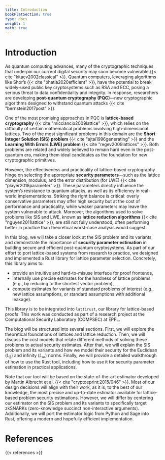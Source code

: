 ```yaml
---
title: Introduction
bookFlatSection: true
type: docs
weight: 1
math: true
---
```

# Introduction

As quantum computing advances, many of the cryptographic techniques that underpin our current digital security may soon become vulnerable {{< cite "kitaev2002classical" >}}. Quantum computers, leveraging algorithms like Shor’s {{< cite "bhatia2020efficient" >}}, have the potential to break widely-used public key cryptosystems such as RSA and ECC, posing a serious threat to data confidentiality and integrity. In response, researchers are developing **post-quantum cryptography (PQC)**—new cryptographic algorithms designed to withstand quantum attacks {{< cite "bernstein2017post" >}}.

One of the most promising approaches in PQC is **lattice-based cryptography** {{< cite "micciancio2009lattice" >}}, which relies on the difficulty of certain mathematical problems involving high-dimensional lattices. Two of the most significant problems in this domain are the **Short Integer Solution (SIS) problem** {{< cite "ajtai1996generating" >}} and the **Learning With Errors (LWE) problem** {{< cite "regev2009lattices" >}}. Both problems are related and widely believed to remain hard even in the post-quantum era, making them ideal candidates as the foundation for new cryptographic primitives.

However, the effectiveness and practicality of lattice-based cryptography hinge on selecting the appropriate **security parameters**—such as the lattice dimension, modulus, and the error distribution (for LWE) {{< cite "player2018parameter" >}}. These parameters directly influence the system’s resistance to quantum attacks, as well as its efficiency in real-world implementations. Striking the right balance is critical: overly conservative parameters may offer high security but at the cost of performance and practicality, while weaker parameters may leave the system vulnerable to attack. Moreover, the algorithms used to solve problems like SIS and LWE, known as **lattice reduction algorithms** {{< cite "nguyen2011lattice" >}}, are still not fully understood, often performing better in practice than theoretical worst-case analysis would suggest.

In this blog, we will take a closer look at the SIS problem and its variants, and demonstrate the importance of **security parameter estimation** in building secure and efficient post-quantum cryptosystems. As part of our effort to port lattice-based systems from research to practice, we designed and implemented a Rust library for lattice parameter selection. Concretely, this library aims to: 

- provide an intuitive and hard-to-misuse interface for proof frontends,
- internally use precise estimates for the hardness of lattice problems (e.g., by reducing to the shortest vector problem),
- compute estimates for variants of standard problems of interest (e.g., new lattice assumptions, or standard assumptions with additional leakage). 

This library is to be integrated into `lattirust`, our library for lattice-based proofs. This work was conducted as part of a research project at the Computational Security Laboratory (COMPSEC) at EPFL.

The blog will be structured into several sections. First, we will explore the theoretical foundations of lattices and lattice reduction. Then, we will discuss the cost models that relate different methods of solving these problems to actual security estimates. After that, we will explain the SIS problem and its variants and how we model their security for the Euclidean ($L_2$) and infinity ($L_{\infty}$) norms. Finally, we will provide a detailed walkthrough of how to use the Rust tool, including how to use it for security parameter estimation in practical applications.

Note that our tool will be based on the state-of-the-art estimator developed by Martin Albrecht et al. {{< cite "cryptoeprint:2015/046" >}}. Most of our design decisions will align with their work, as it is, to the best of our knowledge, the most precise and up-to-date estimator available for lattice-based problem security estimations. However, we will differ by centering our estimator on the SIS problem and its variants to specifically target zkSNARKs (zero-knowledge succinct non-interactive arguments). Additionally, we will port the estimator logic from Python and Sage into Rust, offering a modern and hopefully efficient implementation.


# References

{{< references >}}